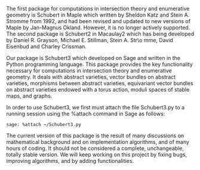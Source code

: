 The first package for computations in intersection theory and enumerative 
geometry is Schubert in Maple which written by Sheldon Katz and Stein A. Stromme
from 1992, and had been revised and updated to new versions of Maple by 
Jan-Magnus Okland. However, it is no longer actively supported. 
The second package is Schubert2 in Macaulay2 which has being developed by 
Daniel R. Grayson, Michael E. Stillman, Stein A. Str\o mme, David Eisenbud and 
Charley Crissman.

Our package is Schubert3 which developed on Sage and written in the Python 
programming language. This package provides the key functionality necessary for 
computations in intersection theory and enumerative geometry. It deals with 
abstract varieties, vector bundles on abstract varieties, morphisms between 
abstract varieties, equivariant vector bundles on abstract varieties endowed 
with a torus action, moduli spaces of stable maps, and graphs.

In order to use Schubert3, we first must attach the file Schubert3.py to a 
running session using the %attach command in Sage as follows:

    sage: %attach ~/Schubert3.py

The current version of this package is the result of many discussions on 
mathematical background and on implementation algorithms, and of many hours of 
coding. It should not be considered a complete, unchangeable, totally stable 
version. We will keep working on this project by fixing bugs, improving 
algorithms, and by adding functionalities.
